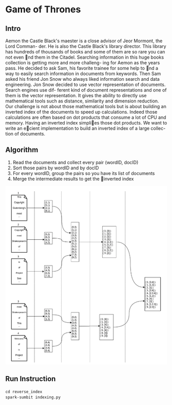 # Game of Thrones

## Intro

Aemon the Castle Black's maester is a close advisor of Jeor Mormont, the Lord Comman-
der. He is also the Castle Black's library director. This library has hundreds of thousands
of books and some of them are so rare you can not even nd them in the Citadel.
Searching information in this huge books collection is getting more and more challeng-
ing for Aemon as the years pass. He decided to ask Sam, his favorite trainee for some
help to nd a way to easily search information in documents from keywords. Then
Sam asked his friend Jon Snow who always liked information search and data engineering.
Jon Snow decided to use vector representation of documents. Search engines use dif-
ferent kind of document representations and one of them is the vector representation.
It gives the ability to directly use mathematical tools such as distance, similarity and
dimension reduction.
Our challenge is not about those mathematical tools but is about building an inverted
index of the documents to speed up calculations. Indeed those calculations are often
based on dot products that consume a lot of CPU and memory. Having an inverted index
simplies those dot products.
We want to write an ecient implementation to build an inverted index of a large collec-
tion of documents.

## Algorithm

1. Read the documents and collect every pair (wordID, docID)
2. Sort those pairs by wordID and by docID
3. For every wordID, group the pairs so you have its list of documents
4. Merge the intermediate results to get the inverted index

![](./img/img.png)

## Run Instruction

`cd reverse_index`  
`spark-sumbit indexing.py`
